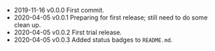 - 2019-11-16 v0.0.0 First commit.
- 2020-04-05 v0.0.1 Preparing for first release; still need to do some clean up.
- 2020-04-05 v0.0.2 First trial release.
- 2020-04-05 v0.0.3 Added status badges to `README.md`.
